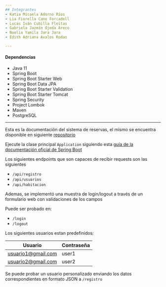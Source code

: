 ```yaml
---
## Integrantes
- Katia Micaela Adorno Ríos 
- Lia Fiorella Cano Forcadell 
- Lucas Iván Cubilla Fleitas 
- Gabriela Jazmín Ojeda Areco
- Noelia Yamila Jara Jara 
- Edith Adriana Avalos Rodas 

---
```


#### Dependencias
- Java 11
- Spring Boot
- Spring Boot Starter Web
- Spring Boot Data JPA
- Spring Boot Starter Validation
- Spring Boot Starter Tomcat
- Spring Security
- Project Lombok
- Maven
- PostgreSQL

---
Esta es la documentación del sistema de reservas, el mismo se encuentra disponible en siguiente [repositorio](https://github.com/LICF01/proyecto_sistema_de_reservas.git)

Ejecute la clase principal `Application` siguiendo esta [guía de la documentación oficial de Spring Boot](https://docs.spring.io/spring-boot/docs/2.0.x/reference/html/using-boot-running-your-application.html)

Los siguientes endpoints que son capaces de recibir requests son las siguientes
- `/api/registro`
- `/api/usuarios`
- `/api/habitacion`

Ademas, se implementó una muestra de login/logout a través de un formulario web con validaciones de los campos

Puede ser probado en:
- `/login`
- `/logout`

Los siguientes usuarios estan predefinidos:

| Usuario            | Contraseña |
|--------------------|------------|
| usuario1@gmail.com | user1      |
| usuario2@gmail.com | user2      |

Se puede probar un usuario personalizado enviando los datos correspondientes en formato JSON a `/registro`
